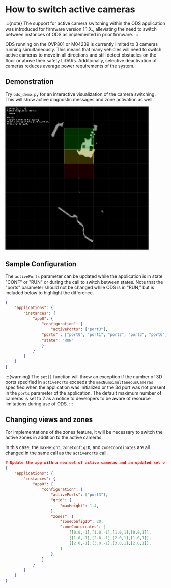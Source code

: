 # How to switch active cameras

:::{note}
The support for active camera switching within the ODS application was introduced for firmware version 1.1.X., alleviating the need to switch between instances of ODS as implemented in prior firmware.
:::

ODS running on the OVP801 or M04239 is currently limited to 3 cameras running simultaneously. This means that many vehicles will need to switch active cameras to move in all directions and still detect obstacles on the floor or above their safety LiDARs. Additionally, selective deactivation of cameras reduces average power requirements of the system.

## Demonstration

Try `ods_demo.py` for an interactive visualization of the camera switching. This will show active diagnostic messages and zone activation as well.

![](changing_views.gif)

## Sample Configuration

The `activePorts` parameter can be updated while the application is in state "CONF" or "RUN" or during the call to switch between states. Note that the "ports" parameter should not be changed while ODS is in "RUN," but is included below to highlight the difference.

```json title
{
    "applications": {
        "instances": {
            "app0": {
                "configuration": {
                    "activePorts": ["port3"],
                "ports" : ["port0", "port1", "port2", "port3", "port6"],
                "state": "RUN"
                }
            }
        }
    }
}
```

:::{warning}
The `set()` function will throw an exception if the number of 3D ports specified in `activePorts` exceeds the `maxNumSimultaneousCameras` specified when the application was initialized or the 3d port was not present in the `ports` parameter of the application. The default maximum number of cameras is set to 2 as a notice to developers to be aware of resource limitations during use of ODS.
:::

## Changing views and zones

For implementations of the zones feature, it will be necessary to switch the active zones in addition to the active cameras.

In this case, the `maxHeight`, `zoneConfigID`, and `zoneCoordinates` are all changed in the same call as the `activePorts` call.

```json title="Change active cameras live"
# Update the app with a new set of active cameras and an updated set of zones
{
    "applications": {
        "instances": {
            "app0": {
                "configuration": {
                    "activePorts": ["port3"],
                    "grid": {
                        "maxHeight": 1.4,
                    },
                    "zones": {
                        "zoneConfigID": 20,
                        "zoneCoordinates": [
                            [[0.0,-1],[1.0,-1],[1.0,1],[0.0,1]],
                            [[1.0,-1],[2.0,-1],[2.0,1],[1.0,1]],
                            [[2.0,-1],[3.0,-1],[3.0,1],[2.0,1]],
                        ]
                    },
                }
            }
        }
    }
}
```